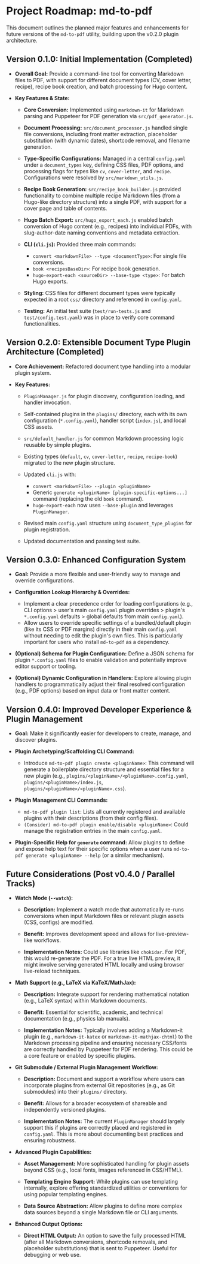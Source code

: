 # Project Roadmap: md-to-pdf

This document outlines the planned major features and enhancements for future versions of the `md-to-pdf` utility, building upon the v0.2.0 plugin architecture.

## Version 0.1.0: Initial Implementation (Completed)

* **Overall Goal:** Provide a command-line tool for converting Markdown files to PDF, with support for different document types (CV, cover letter, recipe), recipe book creation, and batch processing for Hugo content.

* **Key Features & State:**


    * **Core Conversion:** Implemented using `markdown-it` for Markdown parsing and Puppeteer for PDF generation via `src/pdf_generator.js`.
    
    * **Document Processing:** `src/document_processor.js` handled single file conversions, including front matter extraction, placeholder substitution (with dynamic dates), shortcode removal, and filename generation.
    
    * **Type-Specific Configurations:** Managed in a central `config.yaml` under a `document_types` key, defining CSS files, PDF options, and processing flags for types like `cv`, `cover-letter`, and `recipe`. Configurations were resolved by `src/markdown_utils.js`.
    
    * **Recipe Book Generation:** `src/recipe_book_builder.js` provided functionality to combine multiple recipe Markdown files (from a Hugo-like directory structure) into a single PDF, with support for a cover page and table of contents.
    
    * **Hugo Batch Export:** `src/hugo_export_each.js` enabled batch conversion of Hugo content (e.g., recipes) into individual PDFs, with slug-author-date naming conventions and metadata extraction.
    
    * **CLI (`cli.js`):** Provided three main commands:
        * `convert <markdownFile> --type <documentType>`: For single file conversions.
        * `book <recipesBaseDir>`: For recipe book generation.
        * `hugo-export-each <sourceDir> --base-type <type>`: For batch Hugo exports.
    
    * **Styling:** CSS files for different document types were typically expected in a root `css/` directory and referenced in `config.yaml`.
    
    * **Testing:** An initial test suite (`test/run-tests.js` and `test/config.test.yaml`) was in place to verify core command functionalities.


## Version 0.2.0: Extensible Document Type Plugin Architecture (Completed)

* **Core Achievement:** Refactored document type handling into a modular plugin system.

* **Key Features:**
    
    * `PluginManager.js` for plugin discovery, configuration loading, and handler invocation.
    
    * Self-contained plugins in the `plugins/` directory, each with its own configuration (`*.config.yaml`), handler script (`index.js`), and local CSS assets.
    
    * `src/default_handler.js` for common Markdown processing logic reusable by simple plugins.
    
    * Existing types (`default`, `cv`, `cover-letter`, `recipe`, `recipe-book`) migrated to the new plugin structure.
    
    * Updated `cli.js` with:
        * `convert <markdownFile> --plugin <pluginName>`
        * Generic `generate <pluginName> [plugin-specific-options...]` command (replacing the old `book` command).
        * `hugo-export-each` now uses `--base-plugin` and leverages `PluginManager`.
    
    * Revised main `config.yaml` structure using `document_type_plugins` for plugin registration.
    
    * Updated documentation and passing test suite.

## Version 0.3.0: Enhanced Configuration System

* **Goal:** Provide a more flexible and user-friendly way to manage and override configurations.

* **Configuration Lookup Hierarchy & Overrides:**

    * Implement a clear precedence order for loading configurations (e.g., CLI options > user's main `config.yaml` plugin overrides > plugin's `*.config.yaml` defaults > global defaults from main `config.yaml`).
    * Allow users to override specific settings of a bundled/default plugin (like its CSS or PDF margins) directly in their main `config.yaml` without needing to edit the plugin's own files. This is particularly important for users who install `md-to-pdf` as a dependency.

* **(Optional) Schema for Plugin Configuration:** Define a JSON schema for plugin `*.config.yaml` files to enable validation and potentially improve editor support or tooling.


* **(Optional) Dynamic Configuration in Handlers:** Explore allowing plugin handlers to programmatically adjust their final resolved configuration (e.g., PDF options) based on input data or front matter content.

## Version 0.4.0: Improved Developer Experience & Plugin Management

* **Goal:** Make it significantly easier for developers to create, manage, and discover plugins.

* **Plugin Archetyping/Scaffolding CLI Command:**

    * Introduce `md-to-pdf plugin create <pluginName>`: This command will generate a boilerplate directory structure and essential files for a new plugin (e.g., `plugins/<pluginName>/<pluginName>.config.yaml`, `plugins/<pluginName>/index.js`, `plugins/<pluginName>/<pluginName>.css`).

* **Plugin Management CLI Commands:**

    * `md-to-pdf plugin list`: Lists all currently registered and available plugins with their descriptions (from their config files).
    * `(Consider) md-to-pdf plugin enable/disable <pluginName>`: Could manage the registration entries in the main `config.yaml`.

* **Plugin-Specific Help for `generate` command:** Allow plugins to define and expose help text for their specific options when a user runs `md-to-pdf generate <pluginName> --help` (or a similar mechanism).

## Future Considerations (Post v0.4.0 / Parallel Tracks)

* **Watch Mode (`--watch`):**

    * **Description:** Implement a watch mode that automatically re-runs conversions when input Markdown files or relevant plugin assets (CSS, configs) are modified.

    * **Benefit:** Improves development speed and allows for live-preview-like workflows.
    
    * **Implementation Notes:** Could use libraries like `chokidar`. For PDF, this would re-generate the PDF. For a true live HTML preview, it might involve serving generated HTML locally and using browser live-reload techniques.

* **Math Support (e.g., LaTeX via KaTeX/MathJax):**
    
    * **Description:** Integrate support for rendering mathematical notation (e.g., LaTeX syntax) within Markdown documents.
    
    * **Benefit:** Essential for scientific, academic, and technical documentation (e.g., physics lab manuals).
    
    * **Implementation Notes:** Typically involves adding a Markdown-it plugin (e.g., `markdown-it-katex` or `markdown-it-mathjax-chtml`) to the Markdown processing pipeline and ensuring necessary CSS/fonts are correctly handled by Puppeteer for PDF rendering. This could be a core feature or enabled by specific plugins.

* **Git Submodule / External Plugin Management Workflow:**
    
    * **Description:** Document and support a workflow where users can incorporate plugins from external Git repositories (e.g., as Git submodules) into their `plugins/` directory.
    
    * **Benefit:** Allows for a broader ecosystem of shareable and independently versioned plugins.
    
    * **Implementation Notes:** The current `PluginManager` should largely support this if plugins are correctly placed and registered in `config.yaml`. This is more about documenting best practices and ensuring robustness.

* **Advanced Plugin Capabilities:**
    
    * **Asset Management:** More sophisticated handling for plugin assets beyond CSS (e.g., local fonts, images referenced in CSS/HTML).
    
    * **Templating Engine Support:** While plugins can use templating internally, explore offering standardized utilities or conventions for using popular templating engines.
    
    * **Data Source Abstraction:** Allow plugins to define more complex data sources beyond a single Markdown file or CLI arguments.

* **Enhanced Output Options:**
    
    * **Direct HTML Output:** An option to save the fully processed HTML (after all Markdown conversions, shortcode removals, and placeholder substitutions) that is sent to Puppeteer. Useful for debugging or web use.

